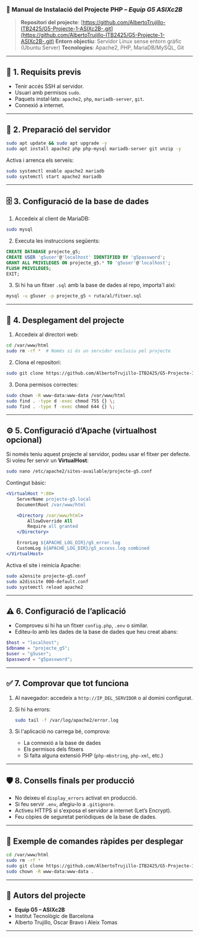 ### 📘 Manual de Instalació del Projecte PHP – *Equip G5 ASIXc2B*

> **Repositori del projecte**:
> [https://github.com/AlbertoTrujillo-ITB2425/G5-Projecte-1-ASIXc2B-.git](https://github.com/AlbertoTrujillo-ITB2425/G5-Projecte-1-ASIXc2B-.git)
> **Entorn objectiu**: Servidor Linux sense entorn gràfic (Ubuntu Server)
> **Tecnologies**: Apache2, PHP, MariaDB/MySQL, Git

---

## 🧰 1. Requisits previs

* Tenir accés SSH al servidor.
* Usuari amb permisos `sudo`.
* Paquets instal·lats: `apache2`, `php`, `mariadb-server`, `git`.
* Connexió a internet.

---

## 🔄 2. Preparació del servidor

```bash
sudo apt update && sudo apt upgrade -y
sudo apt install apache2 php php-mysql mariadb-server git unzip -y
```

Activa i arrenca els serveis:

```bash
sudo systemctl enable apache2 mariadb
sudo systemctl start apache2 mariadb
```

---

## 🗄️ 3. Configuració de la base de dades

1. Accedeix al client de MariaDB:

```bash
sudo mysql
```

2. Executa les instruccions següents:

```sql
CREATE DATABASE projecte_g5;
CREATE USER 'g5user'@'localhost' IDENTIFIED BY 'g5password';
GRANT ALL PRIVILEGES ON projecte_g5.* TO 'g5user'@'localhost';
FLUSH PRIVILEGES;
EXIT;
```

3. Si hi ha un fitxer `.sql` amb la base de dades al repo, importa'l així:

```bash
mysql -u g5user -p projecte_g5 < ruta/al/fitxer.sql
```

---

## 📁 4. Desplegament del projecte

1. Accedeix al directori web:

```bash
cd /var/www/html
sudo rm -rf *  # Només si és un servidor exclusiu pel projecte
```

2. Clona el repositori:

```bash
sudo git clone https://github.com/AlbertoTrujillo-ITB2425/G5-Projecte-1-ASIXc2B-.git .
```

3. Dona permisos correctes:

```bash
sudo chown -R www-data:www-data /var/www/html
sudo find . -type d -exec chmod 755 {} \;
sudo find . -type f -exec chmod 644 {} \;
```

---

## ⚙️ 5. Configuració d’Apache (virtualhost opcional)

Si només teniu aquest projecte al servidor, podeu usar el fitxer per defecte. Si voleu fer servir un **VirtualHost**:

```bash
sudo nano /etc/apache2/sites-available/projecte-g5.conf
```

Contingut bàsic:

```apache
<VirtualHost *:80>
    ServerName projecte-g5.local
    DocumentRoot /var/www/html

    <Directory /var/www/html>
        AllowOverride All
        Require all granted
    </Directory>

    ErrorLog ${APACHE_LOG_DIR}/g5_error.log
    CustomLog ${APACHE_LOG_DIR}/g5_access.log combined
</VirtualHost>
```

Activa el site i reinicia Apache:

```bash
sudo a2ensite projecte-g5.conf
sudo a2dissite 000-default.conf
sudo systemctl reload apache2
```

---

## ⚠️ 6. Configuració de l’aplicació

* Comproveu si hi ha un fitxer `config.php`, `.env` o similar.
* Editeu-lo amb les dades de la base de dades que heu creat abans:

```php
$host = "localhost";
$dbname = "projecte_g5";
$user = "g5user";
$password = "g5password";
```

---

## ✅ 7. Comprovar que tot funciona

1. Al navegador: accedeix a `http://IP_DEL_SERVIDOR` o al domini configurat.

2. Si hi ha errors:

   ```bash
   sudo tail -f /var/log/apache2/error.log
   ```

3. Si l'aplicació no carrega bé, comprova:

   * La connexió a la base de dades
   * Els permisos dels fitxers
   * Si falta alguna extensió PHP (`php-mbstring`, `php-xml`, etc.)

---

## 🛡️ 8. Consells finals per producció

* No deixeu el `display_errors` activat en producció.
* Si feu servir `.env`, afegiu-lo a `.gitignore`.
* Activeu HTTPS si s'exposa el servidor a internet (Let’s Encrypt).
* Feu còpies de seguretat periòdiques de la base de dades.

---

## 📎 Exemple de comandes ràpides per desplegar

```bash
cd /var/www/html
sudo rm -rf *
sudo git clone https://github.com/AlbertoTrujillo-ITB2425/G5-Projecte-1-ASIXc2B-.git .
sudo chown -R www-data:www-data .
```

---

## 👥 Autors del projecte

* **Equip G5 – ASIXc2B**
* Institut Tecnològic de Barcelona
* Alberto Trujillo, Oscar Bravo i Aleix Tomas

---

